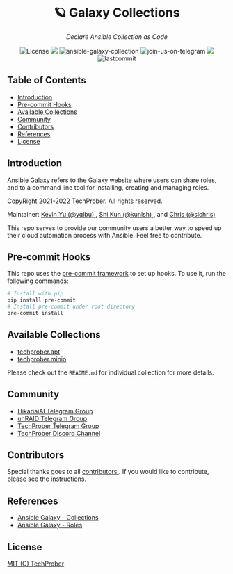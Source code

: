 <h1 align="center">🪐 Galaxy Collections</h1>
<p align="center">
    <em>Declare Ansible Collection as Code</em>
</p>
<p align="center">
    <img src="https://custom-icon-badges.herokuapp.com/github/license/techprober/galaxy-collections?logo=law&color=white" alt="License"/>
    <img src="https://hits.seeyoufarm.com/api/count/incr/badge.svg?url=https%3A%2F%2Fgithub.com%2Ftechprober%2Fgalaxy-collections&count_bg=%236134DF&title_bg=%23555555&icon=&icon_color=%23E7E7E7&title=hits&edge_flat=false">
    <img src="https://img.shields.io/badge/ansible-v1.23.0-gray.svg?longCache=true&logo=ansible&colorB=red" alt="ansible-galaxy-collection"/>
    <img src="https://img.shields.io/badge/join-us%20on%20telegram-gray.svg?longCache=true&logo=telegram&colorB=blue" alt="join-us-on-telegram"/>
    <img src="https://custom-icon-badges.herokuapp.com/github/issues-pr-closed/techprober/galaxy-collections?color=purple&logo=git-pull-request&logoColor=white"/>
    <img src="https://img.shields.io/github/last-commit/TechProber/galaxy-collections" alt="lastcommit"/>
</p>

## Table of Contents

- [Introduction](#introduction)
- [Pre-commit Hooks](#pre-commit-hooks)
- [Available Collections](#available-collections)
- [Community](#community)
- [Contributors](#contributors)
- [References](#references)
- [License](#license)

## Introduction

[Ansible Galaxy](https://docs.ansible.com/ansible/latest/galaxy/user_guide.html#ansible-galaxy) refers to the Galaxy website where users can share roles, and to a command line tool for installing, creating and managing roles.

CopyRight 2021-2022 TechProber. All rights reserved.

Maintainer: [ Kevin Yu (@yqlbu) ](https://github.com/yqlbu), [ Shi Kun (@kunish) ](https://github.com/kunish), and [ Chris (@slchris) ](https://github.com/slchris)

This repo serves to provide our community users a better way to speed up their cloud automation process with Ansible. Feel free to contribute.

## Pre-commit Hooks

This repo uses the [pre-commit framework](https://github.com/pre-commit/pre-commit-hooks) to set up hooks. To use it, run the following commands:

```bash
# Install with pip
pip install pre-commit
# Install pre-commit under root directory
pre-commit install
```

## Available Collections

- [techprober.apt](https://github.com/techprober/galaxy-collections/tree/master/collections/apt)
- [techprober.minio](https://github.com/techprober/galaxy-collections/tree/master/collections/minio)

Please check out the `README.md` for individual collection for more details.

## Community

- [HikariaiAI Telegram Group](https://t.me/hikariai_channel)
- [unRAID Telegram Group](https://t.me/unraid_zh)
- [TechProber Telegram Group](https://t.me/joinchat/7AG3aEQ5I00wY2Q5)
- [TechProber Discord Channel](https://discord.gg/se4RtrB473)

## Contributors

Special thanks goes to all [ contributors ](https://github.com/TechProber/galaxy-collections/graphs/contributors). If you would like to contribute, please see the [instructions](https://github.com/TechProber/galaxy-collections/blob/master/docs/contribute.md).

## References

- [Ansible Galaxy - Collections](https://docs.ansible.com/ansible/latest/galaxy/user_guide.html#ansible-galaxy)
- [Ansible Galaxy - Roles](https://docs.ansible.com/ansible/2.7/reference_appendices/galaxy.html#ansible-galaxy)

## License

[MIT (C) TechProber](https://github.com/yqlbu/TechProber/galaxy-collections/blob/master/LICENSE)
